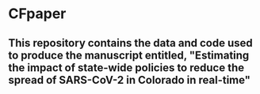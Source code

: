 # CFpaper

## This repository contains the data and code used to produce the manuscript entitled, "Estimating the impact of state-wide policies to reduce the spread of SARS-CoV-2 in Colorado in real-time"  

